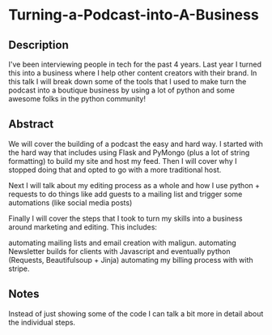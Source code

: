 # Turning-a-Podcast-into-A-Business

## Description
I've been interviewing people in tech for the past 4 years. Last year I turned this into a business where I help other content creators with their brand. In this talk I will break down some of the tools that I used to make turn the podcast into a boutique business by using a lot of python and some awesome folks in the python community! 

## Abstract
We will cover the building of a podcast the easy and hard way. I started with the hard way that includes using Flask and PyMongo (plus a lot of string formatting) to build my site and host my feed. Then I will cover why I stopped doing that and opted to go with a more traditional host.

Next I will talk about my editing process as a whole and how I use python + requests to do things like add guests to a mailing list and trigger some automations (like social media posts)

Finally I will cover the steps that I took to turn my skills into a business around marketing and editing. This includes:

automating mailing lists and email creation with maligun.
automating Newsletter builds for clients with Javascript and eventually python (Requests, Beautifulsoup + Jinja)
automating my billing process with with stripe.

## Notes
Instead of just showing some of the code I can talk a bit more in detail about the individual steps.
